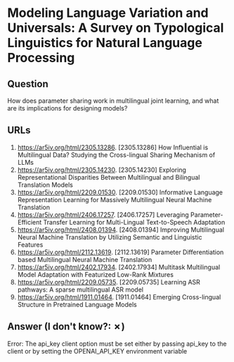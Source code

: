 # Modeling Language Variation and Universals: A Survey on Typological Linguistics for Natural Language Processing

## Question

How does parameter sharing work in multilingual joint learning, and what are its implications for designing models?

## URLs

1. https://ar5iv.org/html/2305.13286. [2305.13286] How Influential is Multilingual Data? Studying the Cross-lingual Sharing Mechanism of LLMs
2. https://ar5iv.org/html/2305.14230. [2305.14230] Exploring Representational Disparities Between Multilingual and Bilingual Translation Models
3. https://ar5iv.org/html/2209.01530. [2209.01530] Informative Language Representation Learning for Massively Multilingual Neural Machine Translation
4. https://ar5iv.org/html/2406.17257. [2406.17257] Leveraging Parameter-Efficient Transfer Learning for Multi-Lingual Text-to-Speech Adaptation
5. https://ar5iv.org/html/2408.01394. [2408.01394] Improving Multilingual Neural Machine Translation by Utilizing Semantic and Linguistic Features
6. https://ar5iv.org/html/2112.13619. [2112.13619] Parameter Differentiation based Multilingual Neural Machine Translation
7. https://ar5iv.org/html/2402.17934. [2402.17934] Multitask Multilingual Model Adaptation with Featurized Low-Rank Mixtures
8. https://ar5iv.org/html/2209.05735. [2209.05735] Learning ASR pathways: A sparse multilingual ASR model
9. https://ar5iv.org/html/1911.01464. [1911.01464] Emerging Cross-lingual Structure in Pretrained Language Models

## Answer (I don't know?: ✗)

Error: The api_key client option must be set either by passing api_key to the client or by setting the OPENAI_API_KEY environment variable